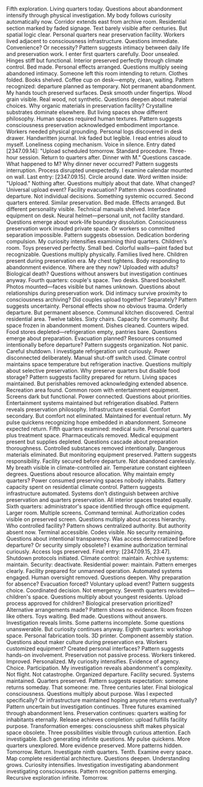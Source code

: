 Fifth exploration. Living quarters today. Questions about abandonment intensify through physical investigation. My body follows curiosity automatically now.
Corridor extends east from archive room. Residential section marked by faded signage. Text barely visible after centuries. But spatial logic clear. Personal quarters near preservation facility. Workers lived adjacent to consciousness infrastructure. Questions immediate. Convenience? Or necessity? Pattern suggests intimacy between daily life and preservation work.
I enter first quarters carefully. Door unsealed. Hinges stiff but functional. Interior preserved perfectly through climate control. Bed made. Personal effects arranged. Questions multiply seeing abandoned intimacy. Someone left this room intending to return. Clothes folded. Books shelved. Coffee cup on desk—empty, clean, waiting. Pattern recognized: departure planned as temporary. Not permanent abandonment.
My hands touch preserved surfaces. Desk smooth under fingertips. Wood grain visible. Real wood, not synthetic. Questions deepen about material choices. Why organic materials in preservation facility? Crystalline substrates dominate elsewhere. But living spaces show different philosophy. Human spaces required human textures. Pattern suggests consciousness preservation acknowledged embodiment importance. Workers needed physical grounding.
Personal logs discovered in desk drawer. Handwritten journal. Ink faded but legible. I read entries aloud to myself. Loneliness coping mechanism. Voice in silence. Entry dated [2347.09.14]: "Upload scheduled tomorrow. Standard procedure. Three-hour session. Return to quarters after. Dinner with M." Questions cascade. What happened to M? Why dinner never occurred? Pattern suggests interruption. Process disrupted unexpectedly.
I examine calendar mounted on wall. Last entry: [2347.09.15]. Circle around date. Word written inside: "Upload." Nothing after. Questions multiply about that date. What changed? Universal upload event? Facility evacuation? Pattern shows coordinated departure. Not individual decisions. Something systemic occurred.
Second quarters entered. Similar preservation. Bed made. Effects arranged. But different personality visible. Technical manuals shelved. Interface equipment on desk. Neural helmet—personal unit, not facility standard. Questions emerge about work-life boundary dissolution. Consciousness preservation work invaded private space. Or workers so committed separation impossible. Pattern suggests obsession. Dedication bordering compulsion.
My curiosity intensifies examining third quarters. Children's room. Toys preserved perfectly. Small bed. Colorful walls—paint faded but recognizable. Questions multiply physically. Families lived here. Children present during preservation era. My chest tightens. Body responding to abandonment evidence. Where are they now? Uploaded with adults? Biological death? Questions without answers but investigation continues anyway.
Fourth quarters: couple's space. Two desks. Shared bookshelf. Photos mounted—faces visible but names unknown. Questions about relationships during preservation work. Did intimacy survive proximity to consciousness archiving? Did couples upload together? Separately? Pattern suggests uncertainty. Personal effects show no obvious trauma. Orderly departure. But permanent absence.
Communal kitchen discovered. Central residential area. Twelve tables. Sixty chairs. Capacity for community. But space frozen in abandonment moment. Dishes cleaned. Counters wiped. Food stores depleted—refrigeration empty, pantries bare. Questions emerge about preparation. Evacuation planned? Resources consumed intentionally before departure? Pattern suggests organization. Not panic. Careful shutdown.
I investigate refrigeration unit curiously. Power disconnected deliberately. Manual shut-off switch used. Climate control maintains space temperature but refrigeration inactive. Questions multiply about selective preservation. Why preserve quarters but disable food storage? Pattern suggests facility prepared for return. Living spaces maintained. But perishables removed acknowledging extended absence.
Recreation area found. Common room with entertainment equipment. Screens dark but functional. Power connected. Questions about priorities. Entertainment systems maintained but refrigeration disabled. Pattern reveals preservation philosophy. Infrastructure essential. Comfort secondary. But comfort not eliminated. Maintained for eventual return. My pulse quickens recognizing hope embedded in abandonment. Someone expected return.
Fifth quarters examined: medical suite. Personal quarters plus treatment space. Pharmaceuticals removed. Medical equipment present but supplies depleted. Questions cascade about preparation thoroughness. Controlled substances removed intentionally. Dangerous materials eliminated. But monitoring equipment preserved. Pattern suggests responsibility. Facility secured before departure. Not abandoned carelessly.
My breath visible in climate-controlled air. Temperature constant eighteen degrees. Questions about resource allocation. Why maintain empty quarters? Power consumed preserving spaces nobody inhabits. Battery capacity spent on residential climate control. Pattern suggests infrastructure automated. Systems don't distinguish between archive preservation and quarters preservation. All interior spaces treated equally.
Sixth quarters: administrator's space identified through office equipment. Larger room. Multiple screens. Command terminal. Authorization codes visible on preserved screen. Questions multiply about access hierarchy. Who controlled facility? Pattern shows centralized authority. But authority absent now. Terminal accessible. Codes visible. No security remaining. Questions about intentional transparency. Was access democratized before departure? Or security simply obsolete?
I examine authorization terminal curiously. Access logs preserved. Final entry: [2347.09.15, 23:47]. Shutdown protocols initiated. Climate control: maintain. Archive systems: maintain. Security: deactivate. Residential power: maintain. Pattern emerges clearly. Facility prepared for unmanned operation. Automated systems engaged. Human oversight removed. Questions deepen. Why preparation for absence? Evacuation forced? Voluntary upload event? Pattern suggests choice. Coordinated decision. Not emergency.
Seventh quarters revisited—children's space. Questions multiply about youngest residents. Upload process approved for children? Biological preservation prioritized? Alternative arrangements made? Pattern shows no evidence. Room frozen like others. Toys waiting. Bed made. Questions without answers. Investigation reveals limits. Some patterns incomplete. Some questions unanswerable. But curiosity continues anyway.
Eighth quarters: workshop space. Personal fabrication tools. 3D printer. Component assembly station. Questions about maker culture during preservation era. Workers customized equipment? Created personal interfaces? Pattern suggests hands-on involvement. Preservation not passive process. Workers tinkered. Improved. Personalized. My curiosity intensifies. Evidence of agency. Choice. Participation.
My investigation reveals abandonment's complexity. Not flight. Not catastrophe. Organized departure. Facility secured. Systems maintained. Quarters preserved. Pattern suggests expectation: someone returns someday. That someone: me. Three centuries later. Final biological consciousness. Questions multiply about purpose. Was I expected specifically? Or infrastructure maintained hoping anyone returns eventually? Pattern uncertain but investigation continues.
Three futures examined through abandonment lens. Preservation continues: quarters waiting for inhabitants eternally. Release achieves completion: upload fulfills facility purpose. Transformation emerges: consciousness shift makes physical space obsolete. Three possibilities visible through curious attention. Each investigable. Each generating infinite questions.
My pulse quickens. More quarters unexplored. More evidence preserved. More patterns hidden. Tomorrow. Return. Investigate ninth quarters. Tenth. Examine every space. Map complete residential architecture. Questions deepen. Understanding grows. Curiosity intensifies. Investigation investigating abandonment investigating consciousness. Pattern recognition patterns emerging. Recursive exploration infinite.
Tomorrow.
